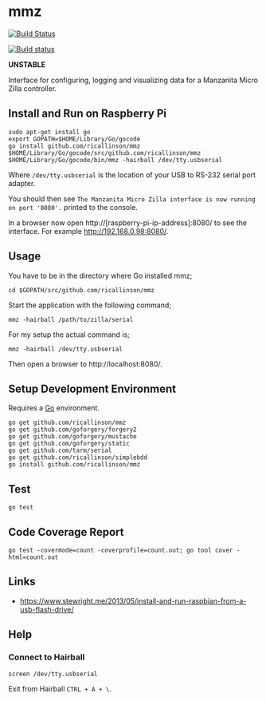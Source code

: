 # mmz

[![Build Status](https://travis-ci.org/ricallinson/mmz.svg?branch=master)](https://travis-ci.org/ricallinson/mmz)

[![Build status](https://ci.appveyor.com/api/projects/status/6v17dsgd08n8ieq7/branch/master?svg=true)](https://ci.appveyor.com/project/ricallinson/mmz/branch/master)

__UNSTABLE__

Interface for configuring, logging and visualizing data for a Manzanita Micro Zilla controller.

## Install and Run on Raspberry Pi

    sudo apt-get install go
    export GOPATH=$HOME/Library/Go/gocode
    go install github.com/ricallinson/mmz
    $HOME/Library/Go/gocode/src/github.com/ricallinson/mmz
    $HOME/Library/Go/gocode/bin/mmz -hairball /dev/tty.usbserial

Where `/dev/tty.usbserial` is the location of your USB to RS-232 serial port adapter.

You should then see `The Manzanita Micro Zilla interface is now running on port '8080'.` printed to the console.

In a browser now open http://[raspberry-pi-ip-address]:8080/ to see the interface. For example http://192.168.0.98:8080/.

## Usage

You have to be in the directory where Go installed mmz;

    cd $GOPATH/src/github.com/ricallinson/mmz

Start the application with the following command;

    mmz -hairball /path/to/zilla/serial

For my setup the actual command is;

    mmz -hairball /dev/tty.usbserial

Then open a browser to http://localhost:8080/.

## Setup Development Environment

Requires a [Go](https://golang.org/dl/) environment.

    go get github.com/ricallinson/mmz
    go get github.com/goforgery/forgery2
    go get github.com/goforgery/mustache
    go get github.com/goforgery/static
    go get github.com/tarm/serial
    go get github.com/ricallinson/simplebdd
    go install github.com/ricallinson/mmz

## Test

    go test

## Code Coverage Report

    go test -covermode=count -coverprofile=count.out; go tool cover -html=count.out

## Links

* https://www.stewright.me/2013/05/install-and-run-raspbian-from-a-usb-flash-drive/

## Help

### Connect to Hairball

    screen /dev/tty.usbserial

Exit from Hairball `CTRL + A + \`.
